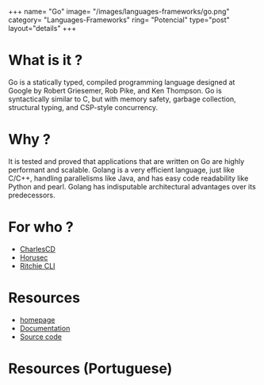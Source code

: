 +++
name= "Go"
image= "/images/languages-frameworks/go.png"
category= "Languages-Frameworks"
ring= "Potencial"
type="post"
layout="details"
+++

# What is it ?

Go is a statically typed, compiled programming language designed at Google by Robert Griesemer, Rob Pike, and Ken Thompson. Go is syntactically similar to C, but with memory safety, garbage collection, structural typing, and CSP-style concurrency.


# Why ?

It is tested and proved that applications that are written on Go are highly performant and scalable. Golang is a very efficient language, just like C/C++, handling parallelisms like Java, and has easy code readability like Python and pearl. Golang has indisputable architectural advantages over its predecessors.

# For who ?
* [CharlesCD](https://charlescd.io/)
* [Horusec](https://horusec.io/site/)
* [Ritchie CLI](https://ritchiecli.io/)

# Resources
* [homepage](https://golang.org/)
* [Documentation](https://golang.org/doc/)
* [Source code](https://github.com/google/go-github)


# Resources (Portuguese)

